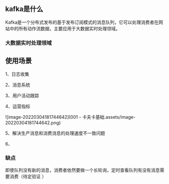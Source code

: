 
## kafka是什么

Kafka是一个分布式发布的基于发布订阅模式的消息队列，它可以处理消费者在网站中的所有动作流数据，主要应用于大数据实时处理领域。

### 大数据实时处理领域


## 使用场景



1、日志收集



2、消息系统



3、用户活动跟踪



4、运营指标

![image-20220304181744642](001 - 卡夫卡基础.assets/image-20220304181744642.png)


5、解决生产消息和消费消息的处理速度不一致问题

6、

### 缺点

即使队列没有新的消息，消费者依然要做一个长轮询，定时查看队列有没有消息需要消费（待定验证 ）

